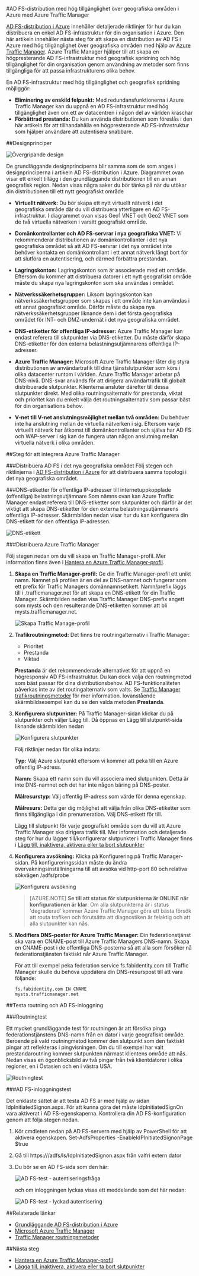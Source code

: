 <properties
    pageTitle="AD FS-distribution med hög tillgänglighet över geografiska områden i Azure med Azure Traffic Manager | Microsoft Azure"
    description="I det här dokumentet lär du dig hur du distribuerar AD FS i Azure för hög tillgänglighet."
    keywords="AD FS med Azure traffic manager, AD FS med Azure Traffic Manager, geografisk, multidatacenter, geografiska datacenter, multigeografiska datacenter, distribuera AD FS i azure, distribuera azure adfs, azure adfs, azure ad fs, distribuera adfs, distribuera ad fs, adfs i azure, distribuera adfs i azure, distribuera AD FS i azure, adfs azure, introduktion till AD FS, Azure, AD FS i Azure, iaas, ADFS, flytta adfs till azure"
    services="active-directory"
    documentationCenter=""
    authors="anandyadavmsft"
    manager="femila"
    editor=""/>

<tags
    ms.service="active-directory"
    ms.workload="identity"
    ms.tgt_pltfrm="na"
    ms.devlang="na"
    ms.topic="get-started-article"
    ms.date="09/01/2016"
    ms.author="anandy;billmath"/>
    

#AD FS-distribution med hög tillgänglighet över geografiska områden i Azure med Azure Traffic Manager

[AD FS-distribution i Azure](active-directory-aadconnect-azure-adfs.md) innehåller detaljerade riktlinjer för hur du kan distribuera en enkel AD FS-infrastruktur för din organisation i Azure. Den här artikeln innehåller nästa steg för att skapa en distribution av AD FS i Azure med hög tillgänglighet över geografiska områden med hjälp av [Azure Traffic Manager](../traffic-manager/traffic-manager-overview.md). Azure Traffic Manager hjälper till att skapa en högpresterande AD FS-infrastruktur med geografisk spridning och hög tillgänglighet för din organisation genom användning av metoder som finns tillgängliga för att passa infrastrukturens olika behov.

En AD FS-infrastruktur med hög tillgänglighet och geografisk spridning möjliggör:

* **Eliminering av enskild felpunkt:** Med redundansfunktionerna i Azure Traffic Manager kan du uppnå en AD FS-infrastruktur med hög tillgänglighet även om ett av datacentren i någon del av världen kraschar
* **Förbättrad prestanda:** Du kan använda distributionen som föreslås i den här artikeln för att tillhandahålla en högpresterande AD FS-infrastruktur som hjälper användare att autentisera snabbare. 

##Designprinciper

![Övergripande design](./media/active-directory-adfs-in-azure-with-azure-traffic-manager/blockdiagram.png)

De grundläggande designprinciperna blir samma som de som anges i designprinciperna i artikeln AD FS-distribution i Azure. Diagrammet ovan visar ett enkelt tillägg i den grundläggande distributionen till en annan geografisk region. Nedan visas några saker du bör tänka på när du utökar din distributionen till ett nytt geografiskt område

* **Virtuellt nätverk:** Du bör skapa ett nytt virtuellt nätverk i det geografiska område där du vill distribuera ytterligare en AD FS-infrastruktur. I diagrammet ovan visas Geo1 VNET och Geo2 VNET som de två virtuella nätverken i varsitt geografiskt område.

* **Domänkontrollanter och AD FS-servrar i nya geografiska VNET:** Vi rekommenderar distributionen av domänkontrollanter i det nya geografiska området så att AD FS-servrar i det nya området inte behöver kontakta en domänkontrollant i ett annat nätverk långt bort för att slutföra en autentisering, och därmed förbättra prestandan.

* **Lagringskonton:** Lagringskonton som är associerade med ett område. Eftersom du kommer att distribuera datorer i ett nytt geografiskt område måste du skapa nya lagringskonton som ska användas i området.  

* **Nätverkssäkerhetsgrupper:** Liksom lagringskonton kan nätverkssäkerhetsgrupper som skapas i ett område inte kan användas i ett annat geografiskt område. Därför måste du skapa nya nätverkssäkerhetsgrupper liknande dem i det första geografiska området för INT- och DMZ-undernät i det nya geografiska området.

* **DNS-etiketter för offentliga IP-adresser:** Azure Traffic Manager kan endast referera till slutpunkter via DNS-etiketter. Du måste därför skapa DNS-etiketter för den externa belastningsutjämnarens offentliga IP-adresser.

* **Azure Traffic Manager:** Microsoft Azure Traffic Manager låter dig styra distributionen av användartrafik till dina tjänstslutpunkter som körs i olika datacenter runtom i världen. Azure Traffic Manager arbetar på DNS-nivå. DNS-svar används för att dirigera användartrafik till globalt distribuerade slutpunkter. Klienterna ansluter därefter till dessa slutpunkter direkt. Med olika routningsalternativ för prestanda, viktat och prioritet kan du enkelt välja det routningsalternativ som passar bäst för din organisations behov. 

* **V-net till V-net anslutningsmöjlighet mellan två områden:** Du behöver inte ha anslutning mellan de virtuella nätverken i sig. Eftersom varje virtuellt nätverk har åtkomst till domänkontrollanter och själva har AD FS och WAP-server i sig kan de fungera utan någon anslutning mellan virtuella nätverk i olika områden. 

##Steg för att integrera Azure Traffic Manager

###Distribuera AD FS i det nya geografiska området
Följ stegen och riktlinjerna i [AD FS-distribution i Azure](active-directory-aadconnect-azure-adfs.md) för att distribuera samma topologi i det nya geografiska området.

###DNS-etiketter för offentliga IP-adresser till internetuppkopplade (offentliga) belastningsutjämnare
Som nämns ovan kan Azure Traffic Manager endast referera till DNS-etiketter som slutpunkter och därför är det viktigt att skapa DNS-etiketter för den externa belastningsutjämnarens offentliga IP-adresser. Skärmbilden nedan visar hur du kan konfigurera din DNS-etikett för den offentliga IP-adressen. 

![DNS-etikett](./media/active-directory-adfs-in-azure-with-azure-traffic-manager/eastfabstsdnslabel.png)

###Distribuera Azure Traffic Manager

Följ stegen nedan om du vill skapa en Traffic Manager-profil. Mer information finns även i [Hantera en Azure Traffic Manager-profil](../traffic-manager/traffic-manager-manage-profiles.md).

1. **Skapa en Traffic Manager-profil:** Ge din Traffic Manager-profil ett unikt namn. Namnet på profilen är en del av DNS-namnet och fungerar som ett prefix för Traffic Managers domännamnsetikett. Namn/prefix läggs till i .trafficmanager.net för att skapa en DNS-etikett för din Traffic Manager. Skärmbilden nedan visa Traffic Manager DNS-prefix angett som mysts och den resulterande DNS-etiketten kommer att bli mysts.trafficmanager.net. 

    ![Skapa Traffic Manage-profil](./media/active-directory-adfs-in-azure-with-azure-traffic-manager/trafficmanager01.png)
 
2. **Trafikroutningmetod:** Det finns tre routningalternativ i Traffic Manager:

    * Prioritet 
    * Prestanda
    * Viktad
    
    **Prestanda** är det rekommenderade alternativet för att uppnå en högresponsiv AD FS-infrastruktur. Du kan dock välja den routningmetod som bäst passar för dina distributionsbehov. AD FS-funktionaliteten påverkas inte av det routingalternativ som valts. Se [Traffic Manager trafikroutningsmetoder](../traffic-manager/traffic-manager-routing-methods.md) för mer information. Iovanstående skärmbildsexempel kan du se den valda metoden **Prestanda**.
   
3.  **Konfigurera slutpunkter:** På Traffic Manager-sidan klickar du på slutpunkter och väljer Lägg till. Då öppnas en Lägg till slutpunkt-sida liknande skärmbilden nedan
 
    ![Konfigurera slutpunkter](./media/active-directory-adfs-in-azure-with-azure-traffic-manager/eastfsendpoint.png)
 
    Följ riktlinjer nedan för olika indata:

    **Typ:** Välj Azure slutpunkt eftersom vi kommer att peka till en Azure offentlig IP-adress.

    **Namn:** Skapa ett namn som du vill associera med slutpunkten. Detta är inte DNS-namnet och det har inte någon bäring på DNS-poster.

    **Målresurstyp:** Välj offentlig IP-adress som värde för denna egenskap. 

    **Målresurs:** Detta ger dig möjlighet att välja från olika DNS-etiketter som finns tillgängliga i din prenumeration. Välj DNS-etikett för till.

    Lägg till slutpunkt för varje geografiskt område som du vill att Azure Traffic Manager ska dirigera trafik till.
    Mer information och detaljerade steg för hur du lägger till/konfigurerar slutpunkter i Traffic Manager finns i [Lägg till, inaktivera, aktivera eller ta bort slutpunkter](../traffic-manager/traffic-manager-endpoints.md)
    
4. **Konfigurera avsökning:** Klicka på Konfigurering på Traffic Manager-sidan. På konfigureringssidan måste du ändra övervakningsinställningarna till att avsöka vid http-port 80 och relativa sökvägen /adfs/probe

    ![Konfigurera avsökning](./media/active-directory-adfs-in-azure-with-azure-traffic-manager/mystsconfig.png) 

    >[AZURE.NOTE] **Se till att status för slutpunkterna är ONLINE när konfigurationen är klar**. Om alla slutpunkterna är i status 'degraderad' kommer Azure Traffic Manager göra ett bästa försök att routa trafiken och förutsätta att diagnostiken är felaktig och att alla slutpunkter kan nås.

5. **Modifiera DNS-poster för Azure Traffic Manager:** Din federationstjänst ska vara en CNAME-post till Azure Traffic Managers DNS-namn. Skapa en CNAME-post i de offentliga DNS-posterna så att alla som försöker nå federationstjänsten faktiskt når Azure Traffic Manager.

    För att till exempel peka federation service fs.fabidentity.com till Traffic Manager skulle du behöva uppdatera din DNS-resurspost till att vara följande:

    <code>fs.fabidentity.com IN CNAME mysts.trafficmanager.net</code>

##Testa routning och AD FS-inloggning   

###Routningtest

Ett mycket grundläggande test för routningen är att försöka pinga federationstjänstens DNS-namn från en dator i varje geografiskt område. Beroende på vald routningmetod kommer den slutpunkt som den faktiskt pingar att reflekteras i pingvisningen. Om du till exempel har valt prestandaroutning kommer slutpunkten närmast klientens område att nås. Nedan visas en ögonblicksbild av två pingar från två klientdatorer i olika regioner, en i Östasien och en i västra USA. 

![Routningtest](./media/active-directory-adfs-in-azure-with-azure-traffic-manager/pingtest.png)

###AD FS-inloggningstest

Det enklaste sättet är att testa AD FS är med hjälp av sidan IdpInitiatedSignon.aspx. För att kunna göra det måste IdpInitiatedSignOn vara aktiverat i AD FS-egenskaperna. Kontrollera din AD FS-konfiguration genom att följa stegen nedan.
 
1. Kör cmdleten nedan på AD FS-servern med hjälp av PowerShell för att aktivera egenskapen. Set-AdfsProperties -EnableIdPInitiatedSignonPage $true
2. Gå till https://<yourfederationservicedns>/adfs/ls/IdpInitiatedSignon.aspx från valfri extern dator
3. Du bör se en AD FS-sida som den här:

    ![AD FS-test - autentiseringsfråga](./media/active-directory-adfs-in-azure-with-azure-traffic-manager/adfstest1.png)

    och om inloggningen lyckas visas ett meddelande som det här nedan:

    ![AD FS-test - lyckad autentisering](./media/active-directory-adfs-in-azure-with-azure-traffic-manager/adfstest2.png)
 
##Relaterade länkar
* [Grundläggande AD FS-distribution i Azure](active-directory-aadconnect-azure-adfs.md)
* [Microsoft Azure Traffic Manager](../traffic-manager/traffic-manager-overview.md)
* [Traffic Manager routningsmetoder](../traffic-manager/traffic-manager-routing-methods.md)

##Nästa steg
* [Hantera en Azure Traffic Manager-profil](../traffic-manager/traffic-manager-manage-profiles.md)
* [Lägga till, inaktivera, aktivera eller ta bort slutpunkter](../traffic-manager/traffic-manager-endpoints.md) 




<!--HONumber=Sep16_HO3-->


